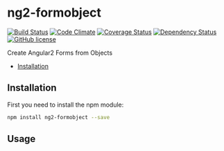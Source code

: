 
# ng2-formobject
[![Build Status](https://travis-ci.org/haiko/ng2-formobject.svg?branch=master)](https://travis-ci.org/haiko/ng2-formobject)
[![Code Climate](https://codeclimate.com/github/haiko/ng2-formobject/badges/gpa.svg)](https://codeclimate.com/github/haiko/ng2-formobject)
[![Coverage Status](https://coveralls.io/repos/github/haiko/ng2-formobject/badge.svg?branch=master)](https://coveralls.io/github/haiko/ng2-formobject?branch=master)
[![Dependency Status](https://david-dm.org/haiko/ng2-formobject.svg)](https://david-dm.org/haiko/ng2-formobject)
[![GitHub license](https://img.shields.io/badge/license-MIT-blue.svg)](https://raw.githubusercontent.com/haiko/ng2-formobject/master/LICENSE)

Create Angular2 Forms from Objects


* [Installation](#installation)

## Installation
First you need to install the npm module:
```sh
npm install ng2-formobject --save
```

## Usage


